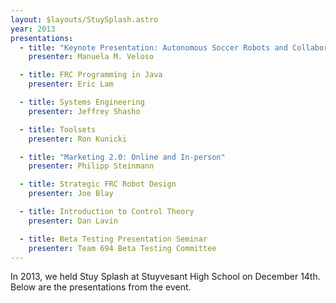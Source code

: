 ```yaml
---
layout: $layouts/StuySplash.astro
year: 2013
presentations:
  - title: "Keynote Presentation: Autonomous Soccer Robots and Collaborative Mobile Robots"
    presenter: Manuela M. Veloso

  - title: FRC Programming in Java
    presenter: Eric Lam

  - title: Systems Engineering
    presenter: Jeffrey Shasho

  - title: Toolsets
    presenter: Ron Kunicki

  - title: "Marketing 2.0: Online and In-person"
    presenter: Philipp Steinmann

  - title: Strategic FRC Robot Design
    presenter: Joe Blay

  - title: Introduction to Control Theory
    presenter: Dan Lavin

  - title: Beta Testing Presentation Seminar
    presenter: Team 694 Beta Testing Committee
---
```


In 2013, we held Stuy Splash at Stuyvesant High School on December 14th. Below are the presentations from the event.
